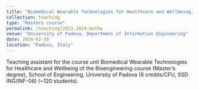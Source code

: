 ```yaml
---
title: "Biomedical Wearable Technologies for Healthcare and Wellbeing, 2023/24"
collection: teaching
type: "Masters course"
permalink: /teaching/2023-2024-bwthw
venue: "University of Padova, Department of Information Engineering"
date: 2024-02-26
location: "Padova, Italy"
---
```


 Teaching assistant for the course unit Biomedical Wearable Technologies for Healthcare and Wellbeing of the Bioengineering course (Master’s degree), School of Engineering, University of Padova (6 credits/CFU, SSD ING/INF-06) (~120 students).
